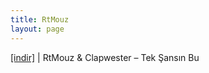 ```yaml
---
title: RtMouz
layout: page
---
```


<a href="https://cloud.mail.ru/public/650417742655/Clapwester%20%26%20RTMouz%20-%20Tek%20%C5%9Eans%C4%B1n%20Bu" target="_blank">[indir]</a> | RtMouz & Clapwester &#8211; Tek Şansın Bu